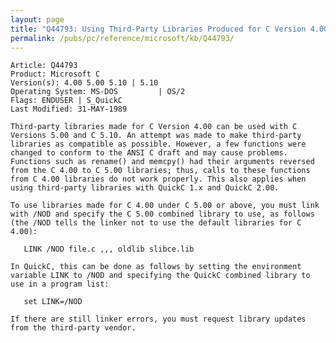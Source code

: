 ```yaml
---
layout: page
title: "Q44793: Using Third-Party Libraries Produced for C Version 4.00"
permalink: /pubs/pc/reference/microsoft/kb/Q44793/
---
```


	Article: Q44793
	Product: Microsoft C
	Version(s): 4.00 5.00 5.10 | 5.10
	Operating System: MS-DOS         | OS/2
	Flags: ENDUSER | S_QuickC
	Last Modified: 31-MAY-1989
	
	Third-party libraries made for C Version 4.00 can be used with C
	Versions 5.00 and C 5.10. An attempt was made to make third-party
	libraries as compatible as possible. However, a few functions were
	changed to conform to the ANSI C draft and may cause problems.
	Functions such as rename() and memcpy() had their arguments reversed
	from the C 4.00 to C 5.00 libraries; thus, calls to these functions
	from C 4.00 libraries do not work properly. This also applies when
	using third-party libraries with QuickC 1.x and QuickC 2.00.
	
	To use libraries made for C 4.00 under C 5.00 or above, you must link
	with /NOD and specify the C 5.00 combined library to use, as follows
	(the /NOD tells the linker not to use the default libraries for C 4.00):
	
	   LINK /NOD file.c ,,, oldlib slibce.lib
	
	In QuickC, this can be done as follows by setting the environment
	variable LINK to /NOD and specifying the QuickC combined library to
	use in a program list:
	
	   set LINK=/NOD
	
	If there are still linker errors, you must request library updates
	from the third-party vendor.
